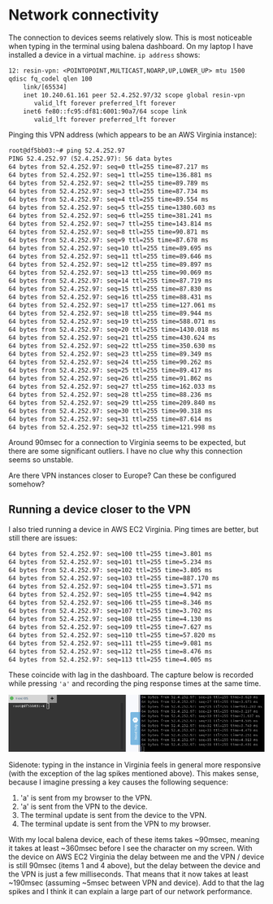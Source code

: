 # Network connectivity

The connection to devices seems relatively slow.
This is most noticeable when typing in the terminal using balena dashboard.
On my laptop I have installed a device in a virtual machine.
`ip address` shows:

```
12: resin-vpn: <POINTOPOINT,MULTICAST,NOARP,UP,LOWER_UP> mtu 1500 qdisc fq_codel qlen 100
    link/[65534] 
    inet 10.240.61.161 peer 52.4.252.97/32 scope global resin-vpn
       valid_lft forever preferred_lft forever
    inet6 fe80::fc95:df81:6001:90a7/64 scope link 
       valid_lft forever preferred_lft forever
```

Pinging this VPN address (which appears to be an AWS Virginia instance):

```
root@df5bb03:~# ping 52.4.252.97
PING 52.4.252.97 (52.4.252.97): 56 data bytes
64 bytes from 52.4.252.97: seq=0 ttl=255 time=87.217 ms
64 bytes from 52.4.252.97: seq=1 ttl=255 time=136.881 ms
64 bytes from 52.4.252.97: seq=2 ttl=255 time=89.789 ms
64 bytes from 52.4.252.97: seq=3 ttl=255 time=87.734 ms
64 bytes from 52.4.252.97: seq=4 ttl=255 time=89.554 ms
64 bytes from 52.4.252.97: seq=5 ttl=255 time=1380.603 ms
64 bytes from 52.4.252.97: seq=6 ttl=255 time=381.241 ms
64 bytes from 52.4.252.97: seq=7 ttl=255 time=143.814 ms
64 bytes from 52.4.252.97: seq=8 ttl=255 time=90.871 ms
64 bytes from 52.4.252.97: seq=9 ttl=255 time=87.678 ms
64 bytes from 52.4.252.97: seq=10 ttl=255 time=89.695 ms
64 bytes from 52.4.252.97: seq=11 ttl=255 time=89.646 ms
64 bytes from 52.4.252.97: seq=12 ttl=255 time=89.897 ms
64 bytes from 52.4.252.97: seq=13 ttl=255 time=90.069 ms
64 bytes from 52.4.252.97: seq=14 ttl=255 time=87.719 ms
64 bytes from 52.4.252.97: seq=15 ttl=255 time=87.830 ms
64 bytes from 52.4.252.97: seq=16 ttl=255 time=88.431 ms
64 bytes from 52.4.252.97: seq=17 ttl=255 time=127.061 ms
64 bytes from 52.4.252.97: seq=18 ttl=255 time=89.944 ms
64 bytes from 52.4.252.97: seq=19 ttl=255 time=588.071 ms
64 bytes from 52.4.252.97: seq=20 ttl=255 time=1430.018 ms
64 bytes from 52.4.252.97: seq=21 ttl=255 time=430.624 ms
64 bytes from 52.4.252.97: seq=22 ttl=255 time=350.630 ms
64 bytes from 52.4.252.97: seq=23 ttl=255 time=89.349 ms
64 bytes from 52.4.252.97: seq=24 ttl=255 time=90.262 ms
64 bytes from 52.4.252.97: seq=25 ttl=255 time=89.417 ms
64 bytes from 52.4.252.97: seq=26 ttl=255 time=91.862 ms
64 bytes from 52.4.252.97: seq=27 ttl=255 time=162.033 ms
64 bytes from 52.4.252.97: seq=28 ttl=255 time=88.236 ms
64 bytes from 52.4.252.97: seq=29 ttl=255 time=209.840 ms
64 bytes from 52.4.252.97: seq=30 ttl=255 time=90.318 ms
64 bytes from 52.4.252.97: seq=31 ttl=255 time=87.614 ms
64 bytes from 52.4.252.97: seq=32 ttl=255 time=121.998 ms
```

Around 90msec for a connection to Virginia seems to be expected, but there are some significant outliers.
I have no clue why this connection seems so unstable.

Are there VPN instances closer to Europe?
Can these be configured somehow?

## Running a device closer to the VPN

I also tried running a device in AWS EC2 Virginia.
Ping times are better, but still there are issues:

```
64 bytes from 52.4.252.97: seq=100 ttl=255 time=3.801 ms
64 bytes from 52.4.252.97: seq=101 ttl=255 time=5.234 ms
64 bytes from 52.4.252.97: seq=102 ttl=255 time=3.805 ms
64 bytes from 52.4.252.97: seq=103 ttl=255 time=887.170 ms
64 bytes from 52.4.252.97: seq=104 ttl=255 time=3.571 ms
64 bytes from 52.4.252.97: seq=105 ttl=255 time=4.942 ms
64 bytes from 52.4.252.97: seq=106 ttl=255 time=8.346 ms
64 bytes from 52.4.252.97: seq=107 ttl=255 time=3.702 ms
64 bytes from 52.4.252.97: seq=108 ttl=255 time=4.130 ms
64 bytes from 52.4.252.97: seq=109 ttl=255 time=7.627 ms
64 bytes from 52.4.252.97: seq=110 ttl=255 time=57.820 ms
64 bytes from 52.4.252.97: seq=111 ttl=255 time=9.081 ms
64 bytes from 52.4.252.97: seq=112 ttl=255 time=8.476 ms
64 bytes from 52.4.252.97: seq=113 ttl=255 time=4.005 ms
```

These coincide with lag in the dashboard.
The capture below is recorded while pressing `'a'` and recording the ping response times at the same time.

![screen-capture](screen-capture.gif)

Sidenote: typing in the instance in Virginia feels in general more responsive (with the exception of the lag spikes mentioned above).
This makes sense, because I imagine pressing a key causes the following sequence:

1. 'a' is sent from my browser to the VPN.
2. 'a' is sent from the VPN to the device.
3. The terminal update is sent from the device to the VPN.
4. The terminal update is sent from the VPN to my browser.

With my local balena device, each of these items takes ~90msec, meaning it takes at least ~360msec before I see the character on my screen.
With the device on AWS EC2 Virginia the delay between me and the VPN / device is still 90msec (items 1 and 4 above), but the delay between the device and the VPN is just a few milliseconds.
That means that it now takes at least ~190msec (assuming ~5msec between VPN and device).
Add to that the lag spikes and I think it can explain a large part of our network performance.
